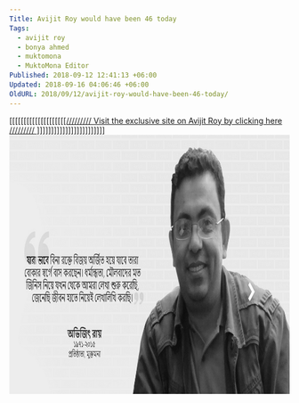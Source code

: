 ```yaml
---
Title: Avijit Roy would have been 46 today
Tags:
  - avijit roy
  - bonya ahmed
  - muktomona
  - MuktoMona Editor
Published: 2018-09-12 12:41:13 +06:00
Updated: 2018-09-16 04:06:46 +06:00
OldURL: 2018/09/12/avijit-roy-would-have-been-46-today/
---
```


<a href="https://avijit.muktomona.com/en/">[[[[[[[[[[[[[[[[[[[[///////// Visit the exclusive site on Avijit Roy by clicking here ///////// ]]]]]]]]]]]]]]]]]]]]]]]]</a>
<a href="https://enblog.muktomona.com/2018/09/12/avijit-roy-would-have-been-46-today/screen-shot-2018-09-11-at-11-20-22-pm/" rel="attachment wp-att-9404"><img class="aligncenter size-full wp-image-9404" src="https://raw.githubusercontent.com/think-mm/enblog-static/web/wp-uploads/2018/09/Screen-Shot-2018-09-11-at-11.20.22-PM.png" alt="" width="978" height="465" /></a>
